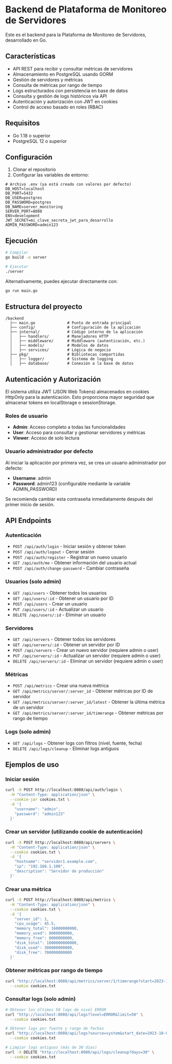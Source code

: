 # Backend de Plataforma de Monitoreo de Servidores

Este es el backend para la Plataforma de Monitoreo de Servidores, desarrollado en Go.

## Características

- API REST para recibir y consultar métricas de servidores
- Almacenamiento en PostgreSQL usando GORM
- Gestión de servidores y métricas
- Consulta de métricas por rango de tiempo
- Logs estructurados con persistencia en base de datos
- Consulta y gestión de logs históricos vía API
- Autenticación y autorización con JWT en cookies
- Control de acceso basado en roles (RBAC)

## Requisitos

- Go 1.18 o superior
- PostgreSQL 12 o superior

## Configuración

1. Clonar el repositorio
2. Configurar las variables de entorno:

```
# Archivo .env (ya está creado con valores por defecto)
DB_HOST=localhost
DB_PORT=5432
DB_USER=postgres
DB_PASSWORD=postgres
DB_NAME=server_monitoring
SERVER_PORT=8080
ENV=development
JWT_SECRET=mi_clave_secreta_jwt_para_desarrollo
ADMIN_PASSWORD=admin123
```

## Ejecución

```bash
# Compilar
go build -o server

# Ejecutar
./server
```

Alternativamente, puedes ejecutar directamente con:

```bash
go run main.go
```

## Estructura del proyecto

```
/backend
  ├── main.go              # Punto de entrada principal
  ├── config/              # Configuración de la aplicación
  ├── internal/            # Código interno de la aplicación
  │   ├── handlers/        # Manejadores HTTP
  │   ├── middleware/      # Middleware (autenticación, etc.)
  │   ├── models/          # Modelos de datos
  │   ├── services/        # Lógica de negocio
  ├── pkg/                 # Bibliotecas compartidas
  │   ├── logger/          # Sistema de logging
  │   ├── database/        # Conexión a la base de datos
```

## Autenticación y Autorización

El sistema utiliza JWT (JSON Web Tokens) almacenados en cookies HttpOnly para la autenticación. Esto proporciona mayor seguridad que almacenar tokens en localStorage o sessionStorage.

### Roles de usuario

- **Admin**: Acceso completo a todas las funcionalidades
- **User**: Acceso para consultar y gestionar servidores y métricas
- **Viewer**: Acceso de solo lectura

### Usuario administrador por defecto

Al iniciar la aplicación por primera vez, se crea un usuario administrador por defecto:
- **Username**: admin
- **Password**: admin123 (configurable mediante la variable ADMIN_PASSWORD)

Se recomienda cambiar esta contraseña inmediatamente después del primer inicio de sesión.

## API Endpoints

### Autenticación

- `POST /api/auth/login` - Iniciar sesión y obtener token
- `POST /api/auth/logout` - Cerrar sesión
- `POST /api/auth/register` - Registrar un nuevo usuario
- `GET /api/auth/me` - Obtener información del usuario actual
- `POST /api/auth/change-password` - Cambiar contraseña

### Usuarios (solo admin)

- `GET /api/users` - Obtener todos los usuarios
- `GET /api/users/:id` - Obtener un usuario por ID
- `POST /api/users` - Crear un usuario
- `PUT /api/users/:id` - Actualizar un usuario
- `DELETE /api/users/:id` - Eliminar un usuario

### Servidores

- `GET /api/servers` - Obtener todos los servidores
- `GET /api/servers/:id` - Obtener un servidor por ID
- `POST /api/servers` - Crear un nuevo servidor (requiere admin o user)
- `PUT /api/servers/:id` - Actualizar un servidor (requiere admin o user)
- `DELETE /api/servers/:id` - Eliminar un servidor (requiere admin o user)

### Métricas

- `POST /api/metrics` - Crear una nueva métrica
- `GET /api/metrics/server/:server_id` - Obtener métricas por ID de servidor
- `GET /api/metrics/server/:server_id/latest` - Obtener la última métrica de un servidor
- `GET /api/metrics/server/:server_id/timerange` - Obtener métricas por rango de tiempo

### Logs (solo admin)

- `GET /api/logs` - Obtener logs con filtros (nivel, fuente, fecha)
- `DELETE /api/logs/cleanup` - Eliminar logs antiguos

## Ejemplos de uso

### Iniciar sesión

```bash
curl -X POST http://localhost:8080/api/auth/login \
  -H "Content-Type: application/json" \
  --cookie-jar cookies.txt \
  -d '{
    "username": "admin",
    "password": "admin123"
  }'
```

### Crear un servidor (utilizando cookie de autenticación)

```bash
curl -X POST http://localhost:8080/api/servers \
  -H "Content-Type: application/json" \
  --cookie cookies.txt \
  -d '{
    "hostname": "servidor1.example.com",
    "ip": "192.168.1.100",
    "description": "Servidor de producción"
  }'
```

### Crear una métrica

```bash
curl -X POST http://localhost:8080/api/metrics \
  -H "Content-Type: application/json" \
  --cookie cookies.txt \
  -d '{
    "server_id": 1,
    "cpu_usage": 45.5,
    "memory_total": 16000000000,
    "memory_used": 8000000000,
    "memory_free": 8000000000,
    "disk_total": 1000000000000,
    "disk_used": 300000000000,
    "disk_free": 700000000000
  }'
```

### Obtener métricas por rango de tiempo

```bash
curl "http://localhost:8080/api/metrics/server/1/timerange?start=2023-10-01T00:00:00Z&end=2023-10-02T23:59:59Z" \
  --cookie cookies.txt
```

### Consultar logs (solo admin)

```bash
# Obtener los últimos 50 logs de nivel ERROR
curl "http://localhost:8080/api/logs?level=ERROR&limit=50" \
  --cookie cookies.txt

# Obtener logs por fuente y rango de fechas
curl "http://localhost:8080/api/logs?source=system&start_date=2023-10-01T00:00:00Z&end_date=2023-10-02T23:59:59Z" \
  --cookie cookies.txt

# Limpiar logs antiguos (más de 30 días)
curl -X DELETE "http://localhost:8080/api/logs/cleanup?days=30" \
  --cookie cookies.txt
``` 